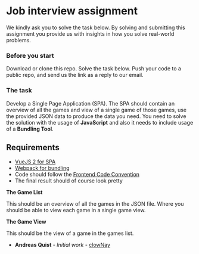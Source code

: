 # Job interview assignment

We kindly ask you to solve the task below. By solving and submitting this assignment you provide us with insights in how you solve real-world problems.

### Before you start

Download or clone this repo. Solve the task below. Push your code to a public repo, and send us the link as a reply to our email.

### The task

Develop a Single Page Application (SPA). The SPA should contain an overview of all the games and view of a single game of those games, use the provided JSON data to produce the data you need. You need to solve the solution with the usage of **JavaScript** and also it needs to include usage of a **Bundling Tool**.


## Requirements
* [VueJS 2 for SPA](https://vuejs.org/)
* [Webpack for bundling](https://webpack.js.org/)
* Code should follow the [Frontend Code Convention](frontend_code_convention.md)
* The final result should of course look pretty

**The Game List**

This should be an overview of all the games in the JSON file. Where you should be able to view each game in a single game view.

**The Game View**

This should be the view of a game in the games list.

* **Andreas Quist** - *Initial work* - [clowNay](https://github.com/clowNay)
